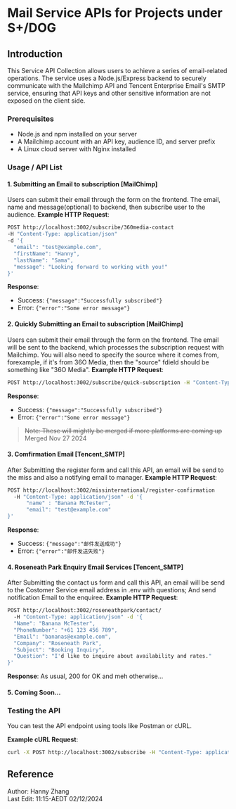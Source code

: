 # Mail Service APIs for Projects under S+/DOG

## Introduction
This Service API Collection allows users to achieve a series of email-related operations. The service uses a Node.js/Express backend to securely communicate with the Mailchimp API and Tencent Enterprise Email's SMTP service, ensuring that API keys and other sensitive information are not exposed on the client side.

### Prerequisites
- Node.js and npm installed on your server
- A Mailchimp account with an API key, audience ID, and server prefix
- A Linux cloud server with Nginx installed

### Usage / API List

#### 1. Submitting an Email to subscription [MailChimp]
Users can submit their email through the form on the frontend. The email, name and message(optional) to backend, then subscribe user to the audience.
**Example HTTP Request**:
```bash
POST http://localhost:3002/subscribe/360media-contact 
-H "Content-Type: application/json"
-d '{
  "email": "test@example.com",
  "firstName": "Hanny",
  "lastName": "Sama",
  "message": "Looking forward to working with you!"
}'
```
**Response**:
- Success: `{"message":"Successfully subscribed"}`
- Error: `{"error":"Some error message"}`

#### 2. Quickly Submitting an Email to subscription [MailChimp]
Users can submit their email through the form on the frontend. The email will be sent to the backend, which processes the subscription request with Mailchimp. You will also need to specify the source where it comes from, forexample, if it's from 36O Media, then the "source" fdield should be something like "36O Media".
**Example HTTP Request**:
```bash
POST http://localhost:3002/subscribe/quick-subscription -H "Content-Type: application/json" -d '{"email":"test@example.com", "source":"Sample.org"}'
```
**Response**:
- Success: `{"message":"Successfully subscribed"}`
- Error: `{"error":"Some error message"}`
> ~~Note: These will mightly be merged if more platforms are coming up~~ Merged Nov 27 2024

#### 3. Comfirmation Email [Tencent_SMTP]
After Submitting the register form and call this API, an email will be send to the miss and also a notifying email to manager.
**Example HTTP Request**:
```bash
POST http://localhost:3002/missinternational/register-confirmation 
  -H "Content-Type: application/json" -d '{
      "name" : "Banana McTester",
      "email": "test@example.com"
}'
```
**Response**:
- Success: `{"message":"邮件发送成功"}`
- Error: `{"error":"邮件发送失败"}`

#### 4. Roseneath Park Enquiry Email Services [Tencent_SMTP]
After Submitting the contact us form and call this API, an email will be send to the Costomer Service email address in .env with questions;
And send notification Email to the enquiree.
**Example HTTP Request**:
```bash
POST http://localhost:3002/roseneathpark/contact/
  -H "Content-Type: application/json" -d '{
  "Name": "Banana McTester",
  "PhoneNumber": "+61 123 456 789",
  "Email": "bananas@example.com",
  "Company": "Roseneath Park",
  "Subject": "Booking Inquiry",
  "Question": "I'd like to inquire about availability and rates."
}'
```
**Response**:
As usual, 200 for OK and meh otherwise...

#### 5. Coming Soon...

### Testing the API
You can test the API endpoint using tools like Postman or cURL.

**Example cURL Request**:
```bash
curl -X POST http://localhost:3002/subscribe -H "Content-Type: application/json" -d '{"email":"test@example.com"}'
```

## Reference
Author: Hanny Zhang \
Last Edit: 11:15-AEDT 02/12/2024
